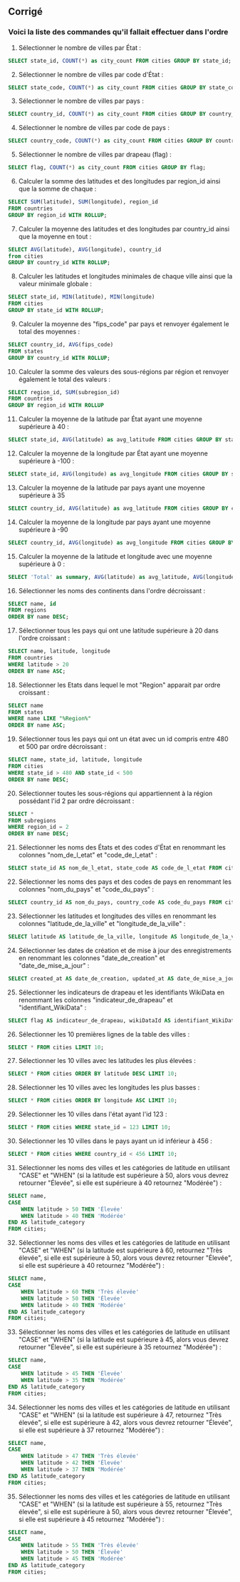 ## Corrigé

### Voici la liste des commandes qu'il fallait effectuer dans l'ordre

1. Sélectionner le nombre de villes par État :
```sql
SELECT state_id, COUNT(*) as city_count FROM cities GROUP BY state_id;
```

2. Sélectionner le nombre de villes par code d'État :
```sql
SELECT state_code, COUNT(*) as city_count FROM cities GROUP BY state_code;
```

3. Sélectionner le nombre de villes par pays :
```sql
SELECT country_id, COUNT(*) as city_count FROM cities GROUP BY country_id;
```

4. Sélectionner le nombre de villes par code de pays :
```sql
SELECT country_code, COUNT(*) as city_count FROM cities GROUP BY country_code;
```

5. Sélectionner le nombre de villes par drapeau (flag) :
```sql
SELECT flag, COUNT(*) as city_count FROM cities GROUP BY flag;
```

6. Calculer la somme des latitudes et des longitudes par region_id ainsi que la somme de chaque :
```sql
SELECT SUM(latitude), SUM(longitude), region_id
FROM countries
GROUP BY region_id WITH ROLLUP;
```

7. Calculer la moyenne des latitudes et des longitudes par country_id ainsi que la moyenne en tout :
```sql
SELECT AVG(latitude), AVG(longitude), country_id
from cities
GROUP BY country_id WITH ROLLUP;
```

8. Calculer les latitudes et longitudes minimales de chaque ville ainsi que la valeur minimale globale :
```sql
SELECT state_id, MIN(latitude), MIN(longitude)
FROM cities
GROUP BY state_id WITH ROLLUP;
```

9. Calculer la moyenne des "fips_code" par pays et renvoyer également le total des moyennes :
```sql
SELECT country_id, AVG(fips_code)
FROM states
GROUP BY country_id WITH ROLLUP;
```

10. Calculer la somme des valeurs des sous-régions par région et renvoyer également le total des valeurs :
```sql
SELECT region_id, SUM(subregion_id)
FROM countries
GROUP BY region_id WITH ROLLUP
```

11. Calculer la moyenne de la latitude par État ayant une moyenne supérieure à 40 :
```sql
SELECT state_id, AVG(latitude) as avg_latitude FROM cities GROUP BY state_id HAVING AVG(latitude) > 40;
```

12. Calculer la moyenne de la longitude par État ayant une moyenne supérieure à -100 :
```sql
SELECT state_id, AVG(longitude) as avg_longitude FROM cities GROUP BY state_id HAVING AVG(longitude) > -100;
```

13. Calculer la moyenne de la latitude par pays ayant une moyenne supérieure à 35
```sql
SELECT country_id, AVG(latitude) as avg_latitude FROM cities GROUP BY country_id HAVING AVG(latitude) > 35;
```

14. Calculer la moyenne de la longitude par pays ayant une moyenne supérieure à -90
```sql
SELECT country_id, AVG(longitude) as avg_longitude FROM cities GROUP BY country_id HAVING AVG(longitude) > -90;
```

15. Calculer la moyenne de la latitude et longitude avec une moyenne supérieure à 0 :
```sql
SELECT 'Total' as summary, AVG(latitude) as avg_latitude, AVG(longitude) as avg_longitude FROM cities HAVING AVG(latitude) > 0;
```

16. Sélectionner les noms des continents dans l'ordre décroissant :
```sql
SELECT name, id
FROM regions
ORDER BY name DESC;
```

17. Sélectionner tous les pays qui ont une latitude supérieure à 20 dans l'ordre croissant :
```sql
SELECT name, latitude, longitude
FROM countries
WHERE latitude > 20
ORDER BY name ASC;
```

18. Sélectionner les Etats dans lequel le mot "Region" apparait par ordre croissant :
```sql
SELECT name 
FROM states
WHERE name LIKE "%Region%"
ORDER BY name ASC;
```

19. Sélectionner tous les pays qui ont un état avec un id compris entre 480 et 500 par ordre décroissant :
```sql
SELECT name, state_id, latitude, longitude
FROM cities
WHERE state_id > 480 AND state_id < 500
ORDER BY name DESC;
```

20. Sélectionner toutes les sous-régions qui appartiennent à la région possédant l'id 2 par ordre décroissant :
```sql
SELECT *
FROM subregions
WHERE region_id = 2
ORDER BY name DESC;
```

21. Sélectionner les noms des États et des codes d'État en renommant les colonnes "nom_de_l_etat" et "code_de_l_etat" :
```sql
SELECT state_id AS nom_de_l_etat, state_code AS code_de_l_etat FROM cities;
```

22. Sélectionner les noms des pays et des codes de pays en renommant les colonnes "nom_du_pays" et "code_du_pays" :
```sql
SELECT country_id AS nom_du_pays, country_code AS code_du_pays FROM cities;
```

23. Sélectionner les latitudes et longitudes des villes en renommant les colonnes "latitude_de_la_ville" et "longitude_de_la_ville" :
```sql
SELECT latitude AS latitude_de_la_ville, longitude AS longitude_de_la_ville FROM cities;
```

24. Sélectionner les dates de création et de mise à jour des enregistrements en renommant les colonnes "date_de_creation" et "date_de_mise_a_jour" :
```sql
SELECT created_at AS date_de_creation, updated_at AS date_de_mise_a_jour FROM cities;
```

25. Sélectionner les indicateurs de drapeau et les identifiants WikiData en renommant les colonnes "indicateur_de_drapeau" et "identifiant_WikiData" :
```sql
SELECT flag AS indicateur_de_drapeau, wikiDataId AS identifiant_WikiData FROM cities;
```

26. Sélectionner les 10 premières lignes de la table des villes :
```sql
SELECT * FROM cities LIMIT 10;
```

27. Sélectionner les 10 villes avec les latitudes les plus élevées :
```sql
SELECT * FROM cities ORDER BY latitude DESC LIMIT 10;
```

28. Sélectionner les 10 villes avec les longitudes les plus basses :
```sql
SELECT * FROM cities ORDER BY longitude ASC LIMIT 10;
```

29. Sélectionner les 10 villes dans l'état ayant l'id 123 :
```sql
SELECT * FROM cities WHERE state_id = 123 LIMIT 10;
```

30. Sélectionner les 10 villes dans le pays ayant un id inférieur à 456 :
```sql
SELECT * FROM cities WHERE country_id < 456 LIMIT 10;
```

31. Sélectionner les noms des villes et les catégories de latitude en utilisant "CASE" et "WHEN" (si la latitude est supérieure à 50, alors vous devrez retourner "Élevée", si elle est supérieure à 40 retournez "Modérée") :
```sql
SELECT name, 
CASE 
    WHEN latitude > 50 THEN 'Élevée'
    WHEN latitude > 40 THEN 'Modérée'
END AS latitude_category
FROM cities;
```

32. Sélectionner les noms des villes et les catégories de latitude en utilisant "CASE" et "WHEN" (si la latitude est supérieure à 60, retournez "Très élevée", si elle est supérieure à 50, alors vous devrez retourner "Élevée", si elle est supérieure à 40 retournez "Modérée") :
```sql
SELECT name, 
CASE 
    WHEN latitude > 60 THEN 'Très élevée'
    WHEN latitude > 50 THEN 'Élevée'
    WHEN latitude > 40 THEN 'Modérée'
END AS latitude_category
FROM cities;
```

33. Sélectionner les noms des villes et les catégories de latitude en utilisant "CASE" et "WHEN" (si la latitude est supérieure à 45, alors vous devrez retourner "Élevée", si elle est supérieure à 35 retournez "Modérée") :
```sql
SELECT name, 
CASE 
    WHEN latitude > 45 THEN 'Élevée'
    WHEN latitude > 35 THEN 'Modérée'
END AS latitude_category
FROM cities;
```

34. Sélectionner les noms des villes et les catégories de latitude en utilisant "CASE" et "WHEN" (si la latitude est supérieure à 47, retournez "Très élevée", si elle est supérieure à 42, alors vous devrez retourner "Élevée", si elle est supérieure à 37 retournez "Modérée") :
```sql
SELECT name, 
CASE 
    WHEN latitude > 47 THEN 'Très élevée'
    WHEN latitude > 42 THEN 'Élevée'
    WHEN latitude > 37 THEN 'Modérée'
END AS latitude_category
FROM cities;
```

35. Sélectionner les noms des villes et les catégories de latitude en utilisant "CASE" et "WHEN" (si la latitude est supérieure à 55, retournez "Très élevée", si elle est supérieure à 50, alors vous devrez retourner "Élevée", si elle est supérieure à 45 retournez "Modérée") :
```sql
SELECT name, 
CASE 
    WHEN latitude > 55 THEN 'Très élevée'
    WHEN latitude > 50 THEN 'Élevée'
    WHEN latitude > 45 THEN 'Modérée'
END AS latitude_category
FROM cities;
```
